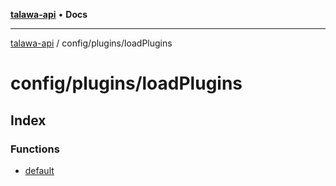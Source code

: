 [**talawa-api**](../../../README.md) • **Docs**

***

[talawa-api](../../../modules.md) / config/plugins/loadPlugins

# config/plugins/loadPlugins

## Index

### Functions

- [default](functions/default.md)
